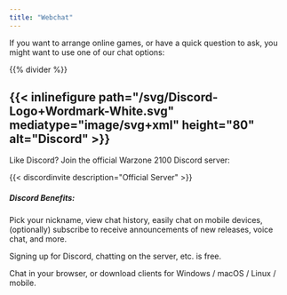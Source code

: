 ```yaml
---
title: "Webchat"
---
```


If you want to arrange online games, or have a quick question to ask, you might want to use one of our chat options:

{{% divider %}}

## {{< inlinefigure path="/svg/Discord-Logo+Wordmark-White.svg" mediatype="image/svg+xml" height="80" alt="Discord" >}}

Like Discord? Join the official Warzone 2100 Discord server:

{{< discordinvite description="Official Server" >}}

##### Discord Benefits:

Pick your nickname, view chat history, easily chat on mobile devices, (optionally) subscribe to receive announcements of new releases, voice chat, and more.

Signing up for Discord, chatting on the server, etc. is free.

Chat in your browser, or download clients for Windows / macOS / Linux / mobile.
